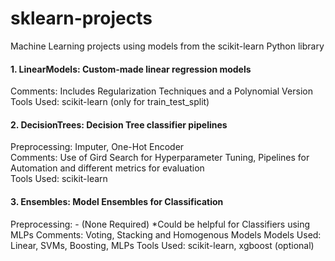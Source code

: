 # sklearn-projects
Machine Learning projects using models from the scikit-learn Python library

#### 1. LinearModels: Custom-made linear regression models
Comments: Includes Regularization Techniques and a Polynomial Version <br/>
Tools Used: scikit-learn (only for train_test_split)

#### 2. DecisionTrees: Decision Tree classifier pipelines
Preprocessing: Imputer, One-Hot Encoder <br/>
Comments: Use of Gird Search for Hyperparameter Tuning, Pipelines for Automation and different metrics for evaluation <br/>
Tools Used: scikit-learn

#### 3. Ensembles: Model Ensembles for Classification
Preprocessing: - (None Required) *Could be helpful for Classifiers using MLPs
Comments: Voting, Stacking and Homogenous Models
Models Used: Linear, SVMs, Boosting, MLPs
Tools Used: scikit-learn, xgboost (optional)